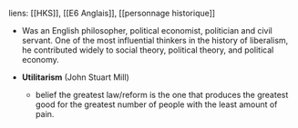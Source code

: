 liens: [[HKS]], [[E6 Anglais]], [[personnage historique]]

- Was an English philosopher, political economist, politician and civil servant. One of the most influential thinkers in the history of liberalism, he contributed widely to social theory, political theory, and political economy.

- **Utilitarism** (John Stuart Mill)
	- belief the greatest law/reform is the one that produces the greatest good for the greatest number of people with the least amount of pain.